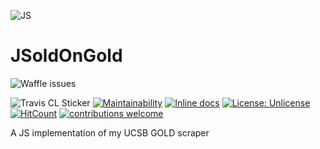 ![JS](https://upload.wikimedia.org/wikipedia/commons/d/dc/Javascript-shield.png)

JSoldOnGold
===
![Waffle issues](https://badge.waffle.io/sguzman/JSoldOnGold.svg?columns=all)

![Travis CL Sticker](https://travis-ci.org/sguzman/JSoldOnGold.svg?branch=master)
[![Maintainability](https://api.codeclimate.com/v1/badges/7da0c12fa51c4626c6e1/maintainability)](https://codeclimate.com/github/sguzman/JSoldOnGold/maintainability)
[![Inline docs](http://inch-ci.org/github/sguzman/JSoldOnGold.svg?branch=master)](http://inch-ci.org/github/sguzman/JSoldOnGold)
[![License: Unlicense](https://img.shields.io/badge/license-Unlicense-blue.svg)](http://unlicense.org/)
[![HitCount](http://hits.dwyl.io/sguzman/JSoldOnGold.svg)](http://hits.dwyl.io/sguzman/JSoldOnGold)
[![contributions welcome](https://img.shields.io/badge/contributions-welcome-brightgreen.svg?style=flat)](https://github.com/dwyl/esta/issues)

A JS implementation of my UCSB GOLD scraper
